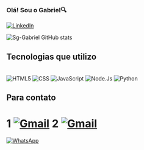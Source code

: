 ### Olá! Sou o Gabriel🔍

[![LinkedIn](https://img.shields.io/badge/LinkedIn-0077B5?style=for-the-badge&logo=linkedin&logoColor=white)](https://www.linkedin.com/in/gabriel-de-souza-guimaraes)


![Sg-Gabriel GitHub stats](https://github-readme-stats.vercel.app/api?username=Sg-Gabriel&show_icons=true&theme=radical)

## Tecnologias que utilizo

<div style="display: inline_block"></br>
    <img align="center" alt="HTML5" src="https://img.shields.io/badge/HTML5-E34F26?style=for-the-badge&logo=html5&logoColor=white">
    <img align="center" alt="CSS" src="https://img.shields.io/badge/CSS3-1572B6?style=for-the-badge&logo=css3&logoColor=white">
    <img align="center" alt="JavaScript" src="https://img.shields.io/badge/JavaScript-F7DF1E?style=for-the-badge&logo=javascript&logoColor=black">
    <img align="center" alt="Node.Js" src="https://img.shields.io/badge/Node.js-43853D?style=for-the-badge&logo=node.js&logoColor=white">
    <img align="center" alt="Python" src="https://img.shields.io/badge/Python-14354C?style=for-the-badge&logo=python&logoColor=white">
</div>

## Para contato

# 1 [![Gmail](https://img.shields.io/badge/Gmail-D14836?style=for-the-badge&logo=gmail&logoColor=white)](mailto:souza47610@gmail.com)     2 [![Gmail](https://img.shields.io/badge/Gmail-D14836?style=for-the-badge&logo=gmail&logoColor=white)](mailto:gabrielguimaraes47610@gmail.com)  

[![WhatsApp](https://img.shields.io/badge/WhatsApp-25D366?style=for-the-badge&logo=whatsapp&logoColor=white)](https://wa.me/5511958003269)
